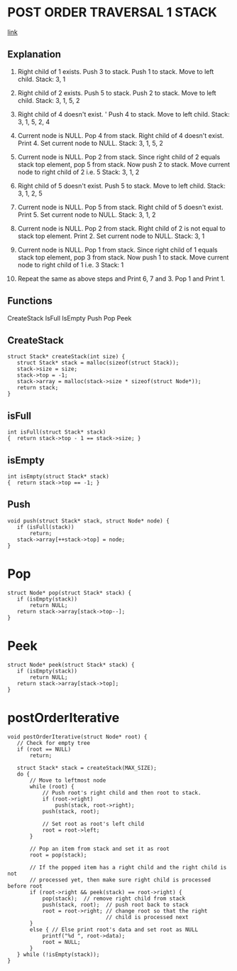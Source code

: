 # POST ORDER TRAVERSAL 1 STACK
[link](http://www.geeksforgeeks.org/iterative-postorder-traversal-using-stack/)

## Explanation
1. Right child of 1 exists.
  Push 3 to stack. Push 1 to stack. Move to left child.
       Stack: 3, 1

2. Right child of 2 exists.
  Push 5 to stack. Push 2 to stack. Move to left child.
       Stack: 3, 1, 5, 2

3. Right child of 4 doesn't exist. '
  Push 4 to stack. Move to left child.
       Stack: 3, 1, 5, 2, 4

4. Current node is NULL.
  Pop 4 from stack. Right child of 4 doesn't exist.
  Print 4. Set current node to NULL.
       Stack: 3, 1, 5, 2

5. Current node is NULL.
   Pop 2 from stack. Since right child of 2 equals stack top element,
   pop 5 from stack. Now push 2 to stack.
   Move current node to right child of 2 i.e. 5
       Stack: 3, 1, 2

6. Right child of 5 doesn't exist. Push 5 to stack. Move to left child.
       Stack: 3, 1, 2, 5

7. Current node is NULL. Pop 5 from stack. Right child of 5 doesn't exist.
  Print 5. Set current node to NULL.
       Stack: 3, 1, 2

8. Current node is NULL. Pop 2 from stack.
  Right child of 2 is not equal to stack top element.
  Print 2. Set current node to NULL.
       Stack: 3, 1

9. Current node is NULL. Pop 1 from stack.
  Since right child of 1 equals stack top element, pop 3 from stack.
  Now push 1 to stack. Move current node to right child of 1 i.e. 3
       Stack: 1

10. Repeat the same as above steps and Print 6, 7 and 3.
   Pop 1 and Print 1.

## Functions
CreateStack
IsFull
IsEmpty
Push
Pop
Peek

## CreateStack
```
struct Stack* createStack(int size) {
   struct Stack* stack = malloc(sizeof(struct Stack));
   stack->size = size;
   stack->top = -1;
   stack->array = malloc(stack->size * sizeof(struct Node*));
   return stack;
}
```

## isFull
```
int isFull(struct Stack* stack)
{  return stack->top - 1 == stack->size; }
```

## isEmpty
```
int isEmpty(struct Stack* stack)
{  return stack->top == -1; }
```

## Push
```
void push(struct Stack* stack, struct Node* node) {
   if (isFull(stack))
       return;
   stack->array[++stack->top] = node;
}
```

# Pop
```
struct Node* pop(struct Stack* stack) {
   if (isEmpty(stack))
       return NULL;
   return stack->array[stack->top--];
}
```

# Peek
```
struct Node* peek(struct Stack* stack) {
   if (isEmpty(stack))
       return NULL;
   return stack->array[stack->top];
}
```

# postOrderIterative
```
void postOrderIterative(struct Node* root) {
   // Check for empty tree
   if (root == NULL)
       return;

   struct Stack* stack = createStack(MAX_SIZE);
   do {
       // Move to leftmost node
       while (root) {
           // Push root's right child and then root to stack.
           if (root->right)
               push(stack, root->right);
           push(stack, root);

           // Set root as root's left child
           root = root->left;
       }

       // Pop an item from stack and set it as root
       root = pop(stack);

       // If the popped item has a right child and the right child is not
       // processed yet, then make sure right child is processed before root
       if (root->right && peek(stack) == root->right) {
           pop(stack);  // remove right child from stack
           push(stack, root);  // push root back to stack
           root = root->right; // change root so that the right
                               // child is processed next
       }
       else { // Else print root's data and set root as NULL
           printf("%d ", root->data);
           root = NULL;
       }
   } while (!isEmpty(stack));
}
```
